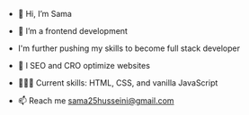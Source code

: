 - 👋 Hi, I’m Sama
- 👀 I’m a frontend development
- I'm further pushing my skills to become full stack developer
- 🌱 I SEO and CRO optimize websites
- 👩🏻‍💻 Current skills: HTML, CSS, and vanilla JavaScript

- 📫 Reach me sama25husseini@gmail.com

<!---
SkyHUsseini/SkyHUsseini is a ✨ special ✨ repository because its `README.md` (this file) appears on your GitHub profile.
You can click the Preview link to take a look at your changes.
- 💞️ I’m looking to collaborate on ...
--->
